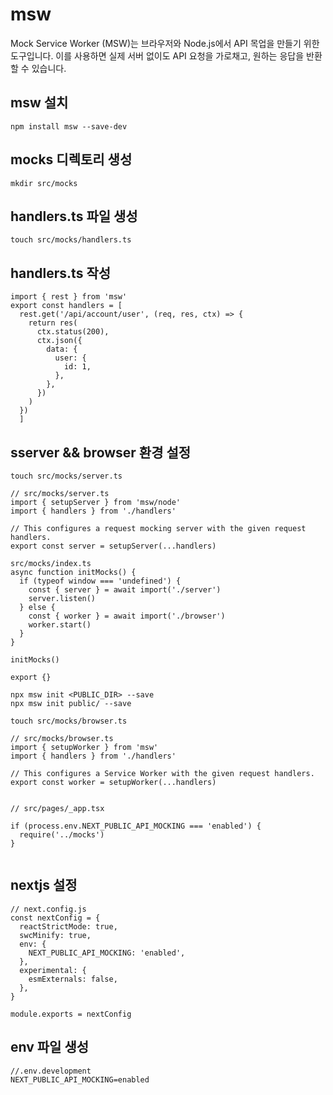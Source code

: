 # msw
Mock Service Worker (MSW)는 브라우저와 Node.js에서 API 목업을 만들기 위한 도구입니다. 
이를 사용하면 실제 서버 없이도 API 요청을 가로채고, 원하는 응답을 반환할 수 있습니다.

## msw 설치
```
npm install msw --save-dev
```

## mocks 디렉토리 생성
```
mkdir src/mocks
```

## handlers.ts 파일 생성
```
touch src/mocks/handlers.ts
```

## handlers.ts 작성
```
import { rest } from 'msw'
export const handlers = [
  rest.get('/api/account/user', (req, res, ctx) => {
    return res(
      ctx.status(200),
      ctx.json({
        data: {
          user: {
            id: 1,
          },
        },
      })
    )
  })
  ]
```

## sserver && browser 환경 설정
```
touch src/mocks/server.ts

// src/mocks/server.ts
import { setupServer } from 'msw/node'
import { handlers } from './handlers'

// This configures a request mocking server with the given request handlers.
export const server = setupServer(...handlers)
```

```
src/mocks/index.ts
async function initMocks() {
  if (typeof window === 'undefined') {
    const { server } = await import('./server')
    server.listen()
  } else {
    const { worker } = await import('./browser')
    worker.start()
  }
}

initMocks()

export {}
```
```
npx msw init <PUBLIC_DIR> --save
npx msw init public/ --save

touch src/mocks/browser.ts

// src/mocks/browser.ts
import { setupWorker } from 'msw'
import { handlers } from './handlers'

// This configures a Service Worker with the given request handlers.
export const worker = setupWorker(...handlers)


// src/pages/_app.tsx

if (process.env.NEXT_PUBLIC_API_MOCKING === 'enabled') {
  require('../mocks')
}


```

## nextjs 설정
```
// next.config.js
const nextConfig = {
  reactStrictMode: true,
  swcMinify: true,
  env: {
    NEXT_PUBLIC_API_MOCKING: 'enabled',
  },
  experimental: {
    esmExternals: false,
  },
}

module.exports = nextConfig
```

## env 파일 생성
```
//.env.development
NEXT_PUBLIC_API_MOCKING=enabled
```
